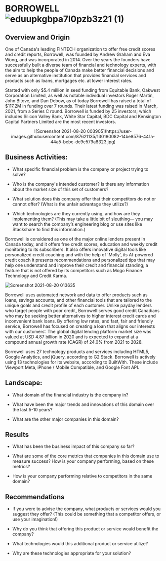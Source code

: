 # BORROWELL ![eduupkgbpa7l0pzb3z21 (1)](https://user-images.githubusercontent.com/87621135/130178768-1fbf4a32-ff7b-4aba-8d99-ef0b722fb9a1.png)


## Overview and Origin

One of Canada's leading FINTECH organization to offer free credit scores and credit reports, Borrowell, was founded by Andrew Graham and Eva Wong, and was incorporated in 2014. Over the years the founders have successfully built a diverse team of financial and technology experts, with the aim to help the people of Canada make better financial decisions and serve as an alternative institution that provides financial services and products such as loans, mortgages etc. at lower interest rates. 

Started with only $5.4 million in seed funding from Equitable Bank, Oakwest Corporation Limited, as well as notable individual investors Roger Martin, John Bitove, and Dan Debow, as of today Borrowell has raised a total of $117.2M in funding over 7 rounds. Their latest funding was raised in March, 2021, from a Series C round. Borrowell is funded by 25 investors; which includes Silicon Valley Bank, White Star Capital, BDC Capital and Kensington Capital Partners Limited are the most recent investors. 

<p align="center">
  ![Screenshot 2021-08-20 003905](https://user-images.githubusercontent.com/87621135/130180082-14be8576-441a-44a5-bebc-dc9e579a8323.jpg)
</p>

## Business Activities:

* What specific financial problem is the company or project trying to solve?

* Who is the company's intended customer?  Is there any information about the market size of this set of customers?

* What solution does this company offer that their competitors do not or cannot offer? (What is the unfair advantage they utilize?)

* Which technologies are they currently using, and how are they implementing them? (This may take a little bit of sleuthing–– you may want to search the company’s engineering blog or use sites like Stackshare to find this information.)

Borrowell is considered as one of the major online lenders present in Canada today, and it offers free credit scores, education and weekly credit monitoring to its subscribers. It also offers innovative digital tools like personalized credit coaching and with the help of 'Molly', its AI-powered credit coach it presents recommendations and personalized tips that may help one understand and improve their credit and financial standing; a feature that is not offered by its competitors such as Mogo Finance Technology and Credit Karma. 

![Screenshot 2021-08-20 013635](https://user-images.githubusercontent.com/87621135/130184947-f929839e-0fba-454e-8617-09e03fe63eeb.jpg)

Borrowell uses automated network and data to offer products such as loans, savings accounts, and other financial tools that are tailored to the unique goals and credit profile of each customer. Unlike payday lenders who target people with poor credit, Borrowell serves good credit Canadians who may be seeking better alternatives to higher interest credit cards and inconvenient bank loans. By offering low rates, and fast, fair and friendly service, Borrowell has focused on creating a loan that aligns our interests with our customers’. The global digital lending platform market size was valued at USD 4.87 billion in 2020 and is expected to expand at a compound annual growth rate (CAGR) of 24.0% from 2021 to 2028.

Borrowell uses 27 technology products and services including HTML5, Google Analytics, and jQuery, according to G2 Stack. Borrowell is actively using 13 technologies for its website, according to BuiltWith. These include Viewport Meta, iPhone / Mobile Compatible, and Google Font API. 


## Landscape:

* What domain of the financial industry is the company in?

* What have been the major trends and innovations of this domain over the last 5-10 years?

* What are the other major companies in this domain?

## Results

* What has been the business impact of this company so far?

* What are some of the core metrics that companies in this domain use to measure success? How is your company performing, based on these metrics?

* How is your company performing relative to competitors in the same domain?

## Recommendations

* If you were to advise the company, what products or services would you suggest they offer? (This could be something that a competitor offers, or use your imagination!)

* Why do you think that offering this product or service would benefit the company?

* What technologies would this additional product or service utilize?

* Why are these technologies appropriate for your solution?
